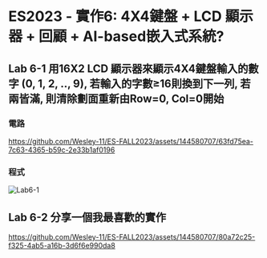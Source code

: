 # ES2023 - 實作6: 4X4鍵盤 + LCD 顯示器 + 回顧 + AI-based嵌入式系統? 
## Lab 6-1 用16X2 LCD 顯示器來顯示4X4鍵盤輸入的數字 (0, 1, 2, .., 9), 若輸入的字數≥16則換到下一列, 若兩皆滿, 則清除劃面重新由Row=0, Col=0開始
### 電路
https://github.com/Wesley-11/ES-FALL2023/assets/144580707/63fd75ea-7c63-4365-b59c-2e33b1af0196
### 程式
![Lab6-1](https://github.com/Wesley-11/ES-FALL2023/assets/144580707/9225ccc4-514c-40c5-97ff-6e3925a4a352)

## Lab 6-2 分享一個我最喜歡的實作
https://github.com/Wesley-11/ES-FALL2023/assets/144580707/80a72c25-f325-4ab5-a16b-3d6f6e990da8

